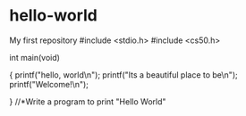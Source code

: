 # hello-world
My first repository
#include <stdio.h>
#include <cs50.h>

int main(void)



{
    printf("hello, world\n");
    printf("Its a beautiful place to be\n");
    printf("Welcome!\n");
    
    
    
}
//*Write a program to print "Hello World" 
